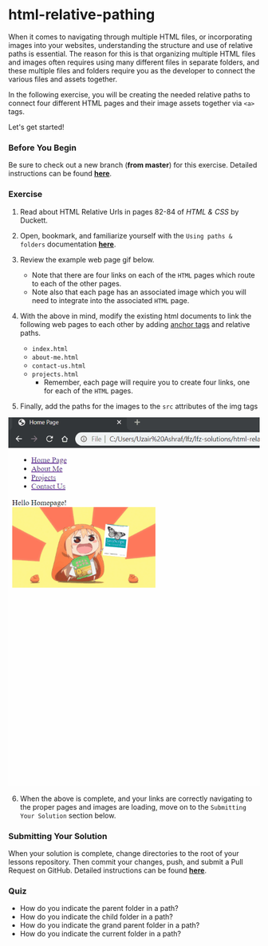# html-relative-pathing

When it comes to navigating through multiple HTML files, or incorporating images into your websites, understanding the structure and use of relative paths is essential. The reason for this is that organizing multiple HTML files and images often requires using many different files in separate folders, and these multiple files and folders require you as the developer to connect the various files and assets together.

In the following exercise, you will be creating the needed relative paths to connect four different HTML pages and their image assets together via `<a>` tags.

Let's get started!



### Before You Begin

Be sure to check out a new branch (**from master**) for this exercise. Detailed instructions can be found [**here**](../../guides/before-each-exercise.md).

### Exercise

1. Read about HTML Relative Urls in pages 82-84 of _HTML & CSS_ by Duckett.
2. Open, bookmark, and familiarize yourself with the `Using paths & folders` documentation [**here**](https://learn-the-web.algonquindesign.ca/topics/paths-folders/).
3. Review the example web page gif below.
    - Note that there are four links on each of the `HTML` pages which route to each of the other pages.
    - Note also that each page has an associated image which you will need to integrate into the associated `HTML` page.
4. With the above in mind, modify the existing html documents to link the following web pages to each other by adding [anchor tags](../html-anchor-tags/README.md) and relative paths.

    - `index.html`
    - `about-me.html`
    - `contact-us.html`
    - `projects.html`
      - Remember, each page will require you to create four links, one for each of the `HTML` pages.

5.  Finally, add the paths for the images to the `src` attributes of the img tags

<p align="center">
  <img src="images/html-relative-pathing-solution.gif" alt="html-relative-pathing">
</p>

6. When the above is complete, and your links are correctly navigating to the proper pages and images are loading, move on to the `Submitting Your Solution` section below.

### Submitting Your Solution

When your solution is complete, change directories to the root of your lessons repository. Then commit your changes, push, and submit a Pull Request on GitHub. Detailed instructions can be found [**here**](../../guides/after-each-exercise.md).

### Quiz

- How do you indicate the parent folder in a path?
- How do you indicate the child folder in a path?
- How do you indicate the grand parent folder in a path?
- How do you indicate the current folder in a path?

